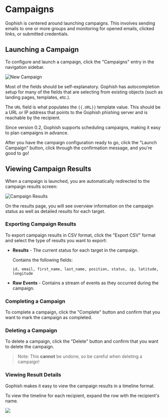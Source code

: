 # Campaigns

Gophish is centered around launching campaigns. This involves sending emails to one or more groups and monitoring for opened emails, clicked links, or submitted credentials.

## Launching a Campaign

To configure and launch a campaign, click the "Campaigns" entry in the navigation sidebar.

![New Campaign](http://imgur.com/LUxGi2w.png)

Most of the fields should be self-explanatory. Gophish has autocompletion setup for many of the fields that are selecting from existing objects \(such as landing pages, templates, etc.\).

The `URL` field is what populates the `{{.URL}}` template value. This should be a URL or IP address that points to the Gophish phishing server and is reachable by the recipient.

Since version 0.2, Gophish supports scheduling campaigns, making it easy to plan campaigns in advance.

After you have the campaign configuration ready to go, click the "Launch Campaign" button, click through the confirmation message, and you're good to go!

## Viewing Campaign Results

When a campaign is launched, you are automatically redirected to the campaign results screen:

![Campaign Results](http://imgur.com/VT99DCQ.png)

On the results page, you will see overview information on the campaign status as well as detailed results for each target.

### Exporting Campaign Results

To export campaign results in CSV format, click the "Export CSV" format and select the type of results you want to export:

* **Results** - The current status for each target in the campaign.

  Contains the following fields:

  ```text
  id, email, first_name, last_name, position, status, ip, latitude, longitude
  ```

* **Raw Events** - Contains a stream of events as they occurred during the campaign.

### Completing a Campaign

To complete a campaign, click the "Complete" button and confirm that you want to mark the campaign as completed.

### Deleting a Campaign

To delete a campaign, click the "Delete" button and confirm that you want to delete the campaign.

> Note: This **cannot** be undone, so be careful when deleting a campaign!

### Viewing Result Details

Gophish makes it easy to view the campaign results in a timeline format.

To view the timeline for each recipient, expand the row with the recipient's name.

![](http://imgur.com/9GTMH2k.png)


